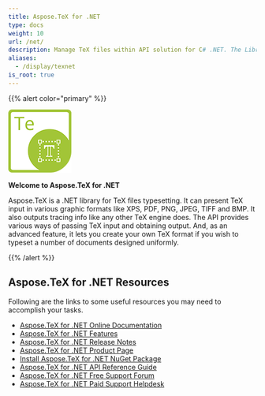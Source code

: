 ```yaml
---
title: Aspose.TeX for .NET
type: docs
weight: 10
url: /net/
description: Manage TeX files within API solution for C# .NET. The Library provides ways to pass TeX input and obtain output and advanced features.
aliases:
  - /display/texnet
is_root: true
---
```


{{% alert color="primary" %}}

![Aspose.TeX for .NET logo](home-net.png)

**Welcome to Aspose.TeX for .NET**

Aspose.TeX is a .NET library for TeX files typesetting. It can present TeX input in various graphic formats like XPS, PDF, PNG, JPEG, TIFF and BMP. It also outputs tracing info like any other TeX engine does. The API provides various ways of passing TeX input and obtaining output. And, as an advanced feature, it lets you create your own TeX format if you wish to typeset a number of documents designed uniformly.

{{% /alert %}}

## **Aspose.TeX for .NET Resources**

Following are the links to some useful resources you may need to accomplish your tasks.
- [Aspose.TeX for .NET Online Documentation](/tex/net/)
- [Aspose.TeX for .NET Features](/tex/net/feature-list/)
- [Aspose.TeX for .NET Release Notes](https://releases.aspose.com/tex/net/release-notes/)
- [Aspose.TeX for .NET Product Page](https://products.aspose.com/tex/net/)
- [Install Aspose.TeX for .NET NuGet Package](https://www.nuget.org/packages/Aspose.TeX/)
- [Aspose.TeX for .NET API Reference Guide](https://reference.aspose.com/tex/net/)
- [Aspose.TeX for .NET Free Support Forum](https://forum.aspose.com/c/tex/)
- [Aspose.TeX for .NET Paid Support Helpdesk](https://helpdesk.aspose.com/)
